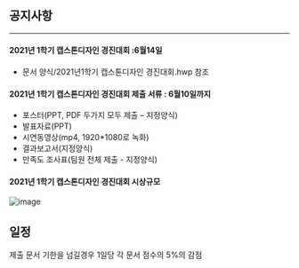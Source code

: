 ## 공지사항
___
#### 2021년 1학기 캡스톤디자인 경진대회 :6월14일
  - 문서 양식/2021년1학기 캡스톤디자인 경진대회.hwp 참조
#### 2021년 1학기 캡스톤디자인 경진대회 제출 서류 : 6월10일까지
  - 포스터(PPT, PDF 두가지 모두 제출 – 지정양식)
  - 발표자료(PPT)
  - 시연동영상(mp4, 1920*1080로 녹화)
  - 결과보고서(지정양식)
  - 만족도 조사표(팀원 전체 제출 - 지정양식)
#### 2021년 1학기 캡스톤디자인 경진대회 시상규모
![image](https://user-images.githubusercontent.com/60763110/118602676-f1fdb400-b7ed-11eb-995d-7e914c8e2a3b.png)

## 일정
제출 문서 기한을 넘길경우 1일당 각 문서 점수의 5%의 감점


